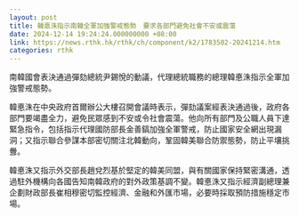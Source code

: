 ```yaml
---
layout: post
title: 韓悳洙指示南韓全軍加強警戒態勢　要求各部門避免社會不安或震蕩
date: 2024-12-14 19:24:24.000000000 +08:00
link: https://news.rthk.hk/rthk/ch/component/k2/1783502-20241214.htm
categories: rthk
---
```


南韓國會表決通過彈劾總統尹錫悅的動議，代理總統職務的總理韓悳洙指示全軍加強警戒態勢。

韓悳洙在中央政府首爾辦公大樓召開會議時表示，彈劾議案經表決通過後，政府各部門要竭盡全力，避免民眾感到不安或令社會震蕩。他向所有部門及公職人員下達緊急指令，包括指示代理國防部長金善鎬加強全軍警戒，防止國家安全網出現漏洞；又指示聯合參謀本部密切關注北韓動向，鞏固韓美聯合防禦態勢，防止平壤挑釁。

韓悳洙又指示外交部長趙兌烈基於堅定的韓美同盟，與有關國家保持緊密溝通，透過駐外機構向各國告知南韓政府的對外政策基調不變。韓悳洙又指示經濟副總理兼企劃財政部長崔相穆密切監控經濟、金融和外匯市場，必要時採取預防措施穩定市場。

